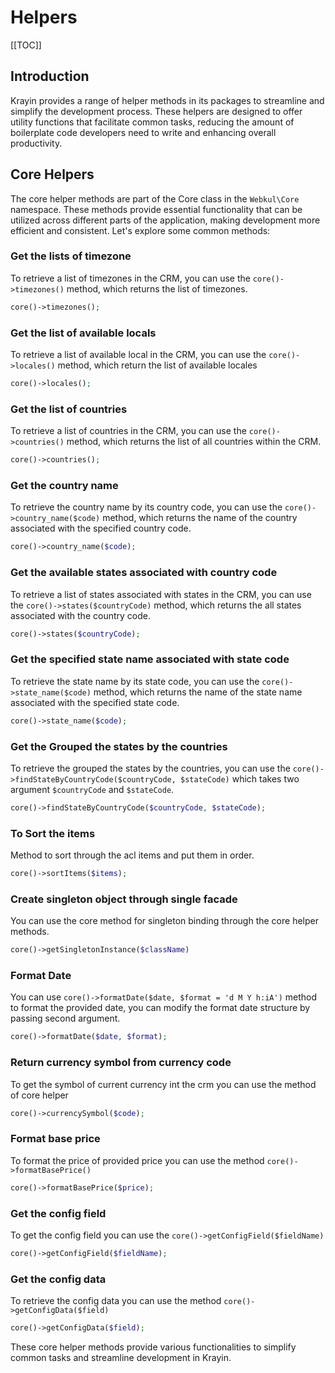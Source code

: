 # Helpers

[[TOC]]

## Introduction

Krayin provides a range of helper methods in its packages to streamline and simplify the development process. These helpers are designed to offer utility functions that facilitate common tasks, reducing the amount of boilerplate code developers need to write and enhancing overall productivity.

## Core Helpers

The core helper methods are part of the Core class in the `Webkul\Core` namespace. These methods provide essential functionality that can be utilized across different parts of the application, making development more efficient and consistent. Let's explore some common methods:

### Get the lists of timezone

To retrieve a list of timezones in the CRM, you can use the `core()->timezones()` method, which returns the list of timezones.

```php
core()->timezones();
```

### Get the list of available locals

To retrieve a list of available local in the CRM, you can use the `core()->locales()` method, which return the list of available locales

```php
core()->locales();
```

### Get the list of countries

To retrieve a list of countries in the CRM, you can use the `core()->countries()` method, which returns the list of all countries within the CRM.

```php
core()->countries();
```

### Get the country name

To retrieve the country name by its country code, you can use the `core()->country_name($code)` method, which returns the name of the country associated with the specified country code.

```php
core()->country_name($code);
```

### Get the available states associated with country code

To retrieve a list of states associated with states in the CRM, you can use the `core()->states($countryCode)` method, which returns the all states associated with the country code.

```php
core()->states($countryCode);
```

### Get the specified state name associated with state code

To retrieve the state name by its state code, you can use the `core()->state_name($code)` method, which returns the name of the state name associated with the specified state code.

```php
core()->state_name($code);
```

### Get the Grouped the states by the countries

To retrieve the grouped the states by the countries, you can use the `core()->findStateByCountryCode($countryCode, $stateCode)` which takes two argument `$countryCode` and `$stateCode`.

```php
core()->findStateByCountryCode($countryCode, $stateCode);
```

### To Sort the items

Method to sort through the acl items and put them in order.

```php
core()->sortItems($items);
```

### Create singleton object through single facade

You can use the core method for singleton binding through the core helper methods.

```php
core()->getSingletonInstance($className)
```

### Format Date

You can use `core()->formatDate($date, $format = 'd M Y h:iA')` method to format the provided date, you can modify the format date structure by passing second argument.

```php
core()->formatDate($date, $format);
```

### Return currency symbol from currency code

To get the symbol of current currency int the crm you can use the method of core helper

```php
core()->currencySymbol($code);
```

### Format base price

To format the price of provided price you can use the method `core()->formatBasePrice()`

```php
core()->formatBasePrice($price);
```

### Get the config field

To get the config field you can use the `core()->getConfigField($fieldName)`

```php
core()->getConfigField($fieldName);
```

### Get the config data

To retrieve the config data you can use the method `core()->getConfigData($field)`

```php
core()->getConfigData($field);
```

These core helper methods provide various functionalities to simplify common tasks and streamline development in Krayin.